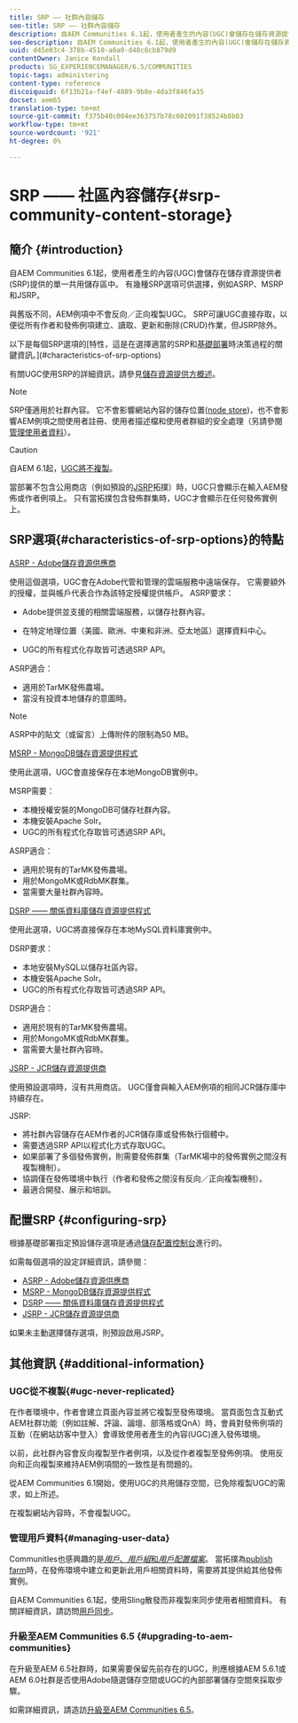 ```yaml
---
title: SRP —— 社群內容儲存
seo-title: SRP —— 社群內容儲存
description: 自AEM Communities 6.1起，使用者產生的內容(UGC)會儲存在儲存資源提供者(SRP)提供的單一共用商店中
seo-description: 自AEM Communities 6.1起，使用者產生的內容(UGC)會儲存在儲存資源提供者(SRP)提供的單一共用商店中
uuid: d45e03c4-378b-4510-a6a0-d48c8cb879d9
contentOwner: Janice Kendall
products: SG_EXPERIENCEMANAGER/6.5/COMMUNITIES
topic-tags: administering
content-type: reference
discoiquuid: 6f13b21a-f4ef-4889-9b8e-4da3f846fa35
docset: aem65
translation-type: tm+mt
source-git-commit: f375b40c084ee363757b78c602091f38524b8b03
workflow-type: tm+mt
source-wordcount: '921'
ht-degree: 0%

---
```



# SRP —— 社區內容儲存{#srp-community-content-storage}

## 簡介 {#introduction}

自AEM Communities 6.1起，使用者產生的內容(UGC)會儲存在儲存資源提供者(SRP)提供的單一共用儲存區中。 有幾種SRP選項可供選擇，例如ASRP、MSRP和JSRP。

與舊版不同，AEM例項中不會反向／正向複製UGC。 SRP可讓UGC直接存取，以便從所有作者和發佈例項建立、讀取、更新和刪除(CRUD)作業，但JSRP除外。

以下是每個SRP選項的[特性，這是在選擇適當的SRP和[基礎部署](/help/communities/topologies.md)時決策過程的關鍵資訊。](#characteristics-of-srp-options)

有關UGC使用SRP的詳細資訊，請參見[儲存資源提供方概述](/help/communities/srp.md)。

>[!NOTE]
>
>SRP僅適用於社群內容。 它不會影響網站內容的儲存位置([node store](/help/sites-deploying/data-store-config.md))，也不會影響AEM例項之間使用者註冊、使用者描述檔和使用者群組的安全處理（另請參閱[管理使用者資料](#managing-user-data)）。

>[!CAUTION]
>
>自AEM 6.1起，[UGC將不複製](#ugc-never-replicated)。
>
>當部署不包含公用商店（例如預設的[JSRP](/help/communities/topologies.md#jsrp)拓撲）時，UGC只會顯示在輸入AEM發佈或作者例項上。 只有當拓撲包含發佈群集時，UGC才會顯示在任何發佈實例上。

## SRP選項{#characteristics-of-srp-options}的特點

[ASRP - Adobe儲存資源供應商](/help/communities/asrp.md)

使用這個選項，UGC會在Adobe代管和管理的雲端服務中遠端保存。 它需要額外的授權，並與帳戶代表合作為該特定授權提供帳戶。 ASRP要求：

* Adobe提供並支援的相關雲端服務，以儲存社群內容。
* 在特定地理位置（美國、歐洲、中東和非洲、亞太地區）選擇資料中心。

* UGC的所有程式化存取皆可透過SRP API。

ASRP適合：

* 適用於TarMK發佈農場。
* 當沒有投資本地儲存的意圖時。

>[!NOTE]
>
>ASRP中的貼文（或留言）上傳附件的限制為50 MB。

[MSRP - MongoDB儲存資源提供程式](/help/communities/msrp.md)

使用此選項，UGC會直接保存在本地MongoDB實例中。

MSRP需要：

* 本機授權安裝的MongoDB可儲存社群內容。
* 本機安裝Apache Solr。
* UGC的所有程式化存取皆可透過SRP API。

ASRP適合：

* 適用於現有的TarMK發佈農場。
* 用於MongoMK或RdbMK群集。
* 當需要大量社群內容時。

[DSRP —— 關係資料庫儲存資源提供程式](/help/communities/dsrp.md)

使用此選項，UGC將直接保存在本地MySQL資料庫實例中。

DSRP要求：

* 本地安裝MySQL以儲存社區內容。
* 本機安裝Apache Solr。
* UGC的所有程式化存取皆可透過SRP API。

DSRP適合：

* 適用於現有的TarMK發佈農場。
* 用於MongoMK或RdbMK群集。
* 當需要大量社群內容時。

[JSRP - JCR儲存資源提供商](/help/communities/jsrp.md)

使用預設選項時，沒有共用商店。 UGC僅會與輸入AEM例項的相同JCR儲存庫中持續存在。

JSRP:

* 將社群內容儲存在AEM作者的JCR儲存庫或發佈執行個體中。
* 需要透過SRP API以程式化方式存取UGC。
* 如果部署了多個發佈實例，則需要發佈群集（TarMK場中的發佈實例之間沒有複製機制）。
* 協調僅在發佈環境中執行（作者和發佈之間沒有反向／正向複製機制）。
* 最適合開發、展示和培訓。

## 配置SRP {#configuring-srp}

根據基礎部署指定預設儲存選項是通過[儲存配置控制台](/help/communities/srp-config.md)進行的。

如需每個選項的設定詳細資訊，請參閱：

* [ASRP - Adobe儲存資源供應商](/help/communities/asrp.md)
* [MSRP - MongoDB儲存資源提供程式](/help/communities/msrp.md)
* [DSRP —— 關係資料庫儲存資源提供程式](/help/communities/dsrp.md)
* [JSRP - JCR儲存資源提供商](/help/communities/jsrp.md)

如果未主動選擇儲存選項，則預設啟用JSRP。

## 其他資訊 {#additional-information}

### UGC從不複製{#ugc-never-replicated}

在作者環境中，作者會建立頁面內容並將它複製至發佈環境。 當頁面包含互動式AEM社群功能（例如註解、評論、論壇、部落格或QnA）時，會員對發佈例項的互動（在網站訪客中登入）會導致使用者產生的內容(UGC)進入發佈環境。

以前，此社群內容會反向複製至作者例項，以及從作者複製至發佈例項。 使用反向和正向複製來維持AEM例項間的一致性是有問題的。

從AEM Communities 6.1開始，使用UGC的共用儲存空間，已免除複製UGC的需求，如上所述。

在複製網站內容時，不會複製UGC。

### 管理用戶資料{#managing-user-data}

CommunitIes也感興趣的是&#x200B;[*用戶*、*用戶組*&#x200B;和&#x200B;*用戶配置檔案*](/help/communities/users.md)。 當拓撲為[publish farm](/help/sites-deploying/recommended-deploys.md#tarmk-farm)時，在發佈環境中建立和更新此用戶相關資料時，需要將其提供給其他發佈實例。

自AEM Communities 6.1起，使用Sling散發而非複製來同步使用者相關資料。 有關詳細資訊，請訪問[用戶同步](/help/communities/sync.md)。

### 升級至AEM Communities 6.5 {#upgrading-to-aem-communities}

在升級至AEM 6.5社群時，如果需要保留先前存在的UGC，則應根據AEM 5.6.1或AEM 6.0社群是否使用Adobe隨選儲存空間或UGC的內部部署儲存空間來採取步驟。

如需詳細資訊，請造訪[升級至AEM Communities 6.5](/help/communities/upgrade.md)。

